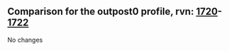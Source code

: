 ## Comparison for the outpost0 profile, rvn: [1720](https://github.com/PRO100KatYT/FortniteProfileRevisions/tree/main/profiles/outpost0/1720%20outpost0.json)-[1722](https://github.com/PRO100KatYT/FortniteProfileRevisions/tree/main/profiles/outpost0/1722%20outpost0.json)

No changes
